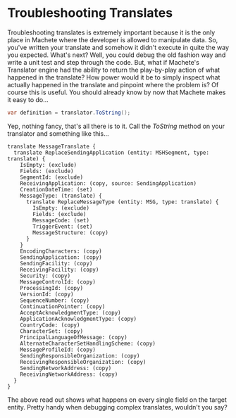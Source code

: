 # Troubleshooting Translates

Troubleshooting translates is extremely important because it is the only place in Machete where the developer is allowed to manipulate data. So, you've written your translate and somehow it didn't execute in quite the way you expected. What's next? Well, you could debug the old fashion way and write a unit test and step through the code. But, what if Machete's Translator engine had the ability to return the play-by-play action of what happened in the translate? How power would it be to simply inspect what actually happened in the translate and pinpoint where the problem is? Of course this is useful. You should already know by now that Machete makes it easy to do...

```csharp
var definition = translator.ToString();
```

Yep, nothing fancy, that's all there is to it. Call the _ToString_ method on your translator and something like this...

```
translate MessageTranslate {
  translate ReplaceSendingApplication (entity: MSHSegment, type: translate) {
    IsEmpty: (exclude)
    Fields: (exclude)
    SegmentId: (exclude)
    ReceivingApplication: (copy, source: SendingApplication)
    CreationDateTime: (set)
    MessageType: (translate) {
      translate ReplaceMessageType (entity: MSG, type: translate) {
        IsEmpty: (exclude)
        Fields: (exclude)
        MessageCode: (set)
        TriggerEvent: (set)
        MessageStructure: (copy)
      }
    }
    EncodingCharacters: (copy)
    SendingApplication: (copy)
    SendingFacility: (copy)
    ReceivingFacility: (copy)
    Security: (copy)
    MessageControlId: (copy)
    ProcessingId: (copy)
    VersionId: (copy)
    SequenceNumber: (copy)
    ContinuationPointer: (copy)
    AcceptAcknowledgmentType: (copy)
    ApplicationAcknowledgmentType: (copy)
    CountryCode: (copy)
    CharacterSet: (copy)
    PrincipalLanguageOfMessage: (copy)
    AlternateCharacterSetHandlingScheme: (copy)
    MessageProfileId: (copy)
    SendingResponsibleOrganization: (copy)
    ReceivingResponsibleOrganization: (copy)
    SendingNetworkAddress: (copy)
    ReceivingNetworkAddress: (copy)
  }
}
```

The above read out shows what happens on every single field on the target entity. Pretty handy when debugging complex translates, wouldn't you say?

